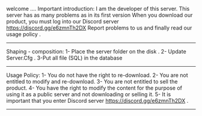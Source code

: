 welcome ....
Important introduction:
I am the developer of this server. This server has as many problems as in its first version
When you download our product, you must log into our Discord server https://discord.gg/e6zmnTh2DX
Report problems to us and finally read our usage policy  .
----------------------------------------------------------------------------------------------------- -----------------
Shaping - composition:
1- Place the server folder on the disk  .
2- Update Server.Cfg  .
3-Put all file (SQL) in the database
----------------------------------------------------------------------------------------------------- ---------------------
Usage Policy:
1- You do not have the right to re-download.
2- You are not entitled to modify and re-download.
3- You are not entitled to sell the product.
4- You have the right to modify the content for the purpose of using it as a public server and not downloading or selling it.
5- It is important that you enter Discord server https://discord.gg/e6zmnTh2DX .
----------------------------------------------------------------------------------------------------- ------------------------
